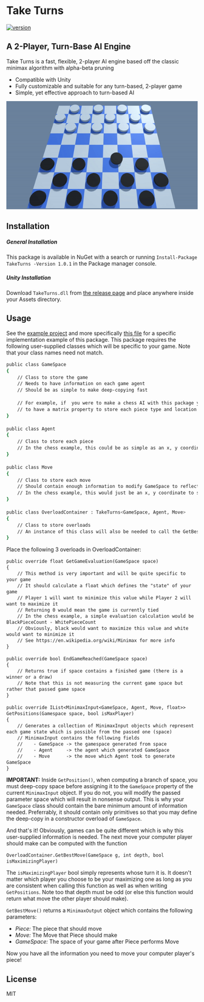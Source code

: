 # Take Turns
[![version](https://img.shields.io/badge/version-1.0.1-yellow.svg)](https://semver.org)
## A 2-Player, Turn-Base AI Engine

Take Turns is a fast, flexible, 2-player AI engine based off the classic minimax algorithm with alpha-beta pruning

- Compatible with Unity
- Fully customizable and suitable for any turn-based, 2-player game
- Simple, yet effective approach to turn-based AI

![checkers](https://github.com/ihawn/TakeTurns/blob/main/TakeTurns/Resources/checkers.gif)

## Installation
##### General Installation
This package is available in NuGet with a search or running ```Install-Package TakeTurns -Version 1.0.1``` in the Package manager console.
##### Unity Installation
Download ```TakeTurns.dll``` from [the release page](https://github.com/ihawn/TakeTurns/releases/tag/1.0.1) and place anywhere inside your Assets directory.



## Usage
See the <a href="https://github.com/ihawn/Checkers">example project</a> and more specifically <a href="https://github.com/ihawn/Checkers/blob/main/Checkers/Assets/Scripts/Algorithms/Moves.cs">this file</a> for a specific implementation example of this package.
This package requires the following user-supplied classes which will be specific to your game.
Note that your class names need not match.
```sh
public class GameSpace
{
    // Class to store the game
    // Needs to have information on each game agent
    // Should be as simple to make deep-copying fast
    
    // For example, if  you were to make a chess AI with this package you would probably want
    // to have a matrix property to store each piece type and location
}

public class Agent
{
    // Class to store each piece
    // In the chess example, this could be as simple as an x, y coordinate to access the piecetype in GameSpace
}

public class Move
{
    // Class to store each move
    // Should contain enough information to modify GameSpace to reflect a unique movement of Agent
    // In the chess example, this would just be an x, y coordinate to specify which square to move to
}

public class OverloadContainer : TakeTurns<GameSpace, Agent, Move>
{
    // Class to store overloads
    // An instance of this class will also be needed to call the GetBestMove() method
}
```

Place the following 3 overloads in OverloadContainer:
```
public override float GetGameEvaluation(GameSpace space)
{
    // This method is very important and will be quite specific to your game
    // It should calculate a float which defines the "state" of your game
    // Player 1 will want to minimize this value while Player 2 will want to maximize it
    // Returning 0 would mean the game is currently tied
    // In the chess example, a simple evaluation calculation would be BlackPieceCount - WhitePieceCount
    // Obviously, black would want to maximize this value and white would want to minimize it
    // See https://en.wikipedia.org/wiki/Minimax for more info
}

public override bool EndGameReached(GameSpace space)
{
    // Returns true if space contains a finished game (there is a winner or a draw)
    // Note that this is not measuring the current game space but rather that passed game space
}

public override IList<MinimaxInput<GameSpace, Agent, Move, float>> GetPositions(Gamespace space, bool isMaxPlayer)
{
    // Generates a collection of MinimaxInput objects which represent each game state which is possible from the passed one (space)
    // MinimaxInput contains the following fields
    //    - GameSpace -> the gamespace generated from space
    //    - Agent     -> the agent which generated GameSpace
    //    - Move      -> the move which Agent took to generate GameSpace
}
```
**IMPORTANT:** Inside ```GetPosition()```, when computing a branch of space, you must deep-copy space before assigning it to the ```GameSpace``` property of the current ```MinimaxInput``` object. If you do not, you will modify the passed parameter space which will result in nonsense output. This is why your ```GameSpace``` class should contain the bare minimum amount of information needed. Preferrably, it should contain only primitives so that you may define the deep-copy in a constructor overload of ```GameSpace```.

And that's it! Obviously, games can be quite different which is why this user-supplied information is needed. The next move your computer player should make can be computed with the function 
```
OverloadContainer.GetBestMove(GameSpace g, int depth, bool isMaximizingPlayer)
```
The ```isMaximizingPlayer``` bool simply represents whose turn it is. It doesn't matter which player you choose to be your maximizing one as long as you are consistent when calling this function as well as when writing ```GetPositions```. Note too that depth must be odd (or else this function would return what move the other player should make).

```GetBestMove()``` returns a ```MinimaxOutput``` object which contains the following parameters:
- *Piece:*   The piece that should move
- *Move:*  The Move that Piece should make
- *GameSpace:*  The space of your game after Piece performs Move

Now you have all the information you need to move your computer player's piece!


## License

MIT
